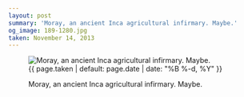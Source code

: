 ```yaml
---
layout: post
summary: 'Moray, an ancient Inca agricultural infirmary. Maybe.'
og_image: 189-1280.jpg
taken: November 14, 2013
---
```


<figure class="post" data-src="{{ site.assets_url }}/{{ page.og_image }}">
<img alt="Moray, an ancient Inca agricultural infirmary. Maybe." sizes="(min-width: 700px) 50vw, calc(100vw - 2rem)" src="{{ site.assets_url }}/189-640.jpg" srcset="{{ site.assets_url }}/189-1280.jpg 1280w, {{ site.assets_url }}/189-960.jpg 960w, {{ site.assets_url }}/189-640.jpg 640w, {{ site.assets_url }}/189-320.jpg 320w"/>
<figcaption>
<time>{{ page.taken | default: page.date | date: "%B %-d, %Y" }}</time>
<p>Moray, an ancient Inca agricultural infirmary. Maybe.</p>
</figcaption>
</figure>
